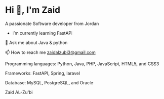 # Hi 👋, I'm Zaid
A passionate Software developer from Jordan
- I’m currently learning FastAPI

💬 Ask me about Java & python

📫 How to reach me zaidalzubi3@gmail.com

Programming languages: Python, Java, PHP, JavaScript, HTML5, and CSS3

Frameworks: FastAPI, Spring, laravel

Database: MySQL, PostgreSQL, and Oracle

Zaid AL-Zu'bi
